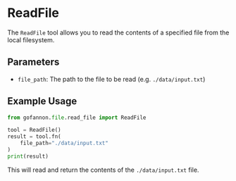 # ReadFile

The `ReadFile` tool allows you to read the contents of a specified file from the local filesystem.

## Parameters

* `file_path`: The path to the file to be read (e.g. `./data/input.txt`)

## Example Usage

```python
from gofannon.file.read_file import ReadFile

tool = ReadFile()
result = tool.fn(
    file_path="./data/input.txt"
)
print(result)
```

This will read and return the contents of the `./data/input.txt` file.
